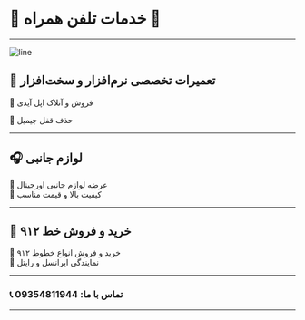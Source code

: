 # 💎 **خدمات تلفن همراه** 💎

---
![line](https://github.com/user-attachments/assets/07eafb9d-90d9-4a48-ab24-bc6ba5c86983)

## 🔧 **تعمیرات تخصصی نرم‌افزار و سخت‌افزار**

🔹 فروش و آنلاک اپل آیدی

🔹 حذف قفل جیمیل



---

## 🎧 **لوازم جانبی**
🔹 عرضه لوازم جانبی اورجینال  
🔹 کیفیت بالا و قیمت مناسب

---

## 📱 **خرید و فروش خط ۹۱۲**
🔹 خرید و فروش انواع خطوط ۹۱۲  
🔹 نمایندگی ایرانسل و رایتل

---

### **📞 تماس با ما: 09354811944**

---
